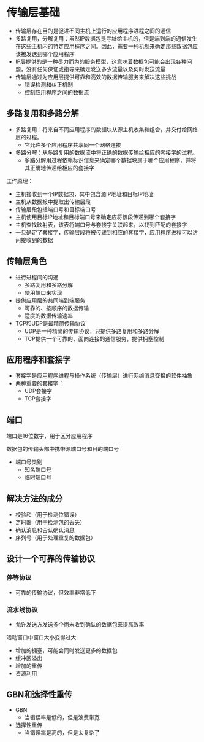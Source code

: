 # 传输层基础

+ 传输层存在目的是促进不同主机上运行的应用程序进程之间的通信
+ 多路复用，分解复用：虽然IP数据包是寻址给主机的，但是端到端的通信发生在这些主机内的特定应用程序之间。因此，需要一种机制来确定那些数据包应该被发送到哪个应用程序
+ IP层提供的是一种尽力而为的服务模型，这意味着数据包可能会出现各种问题，没有任何保证或指导来确定发送多少流量以及何时发送流量
+ 传输层通过为应用层提供可靠和高效的数据传输服务来解决这些挑战
  + 错误检测和纠正机制
  + 控制应用程序之间的数据流



## 多路复用和多路分解

+ 多路复用：将来自不同应用程序的数据块从源主机收集和组合，并交付给网络层的过程。
  + 它允许多个应用程序共享同一个网络连接
+ 多路分解：从多路复用的数据流中将正确的数据传输给相应的套接字的过程。
  + 多路分解用过程依赖标识信息来确定哪个数据块属于哪个应用程序，并将其正确地传递给相应的套接字



工作原理：

+ 主机接收到一个IP数据包，其中包含源IP地址和目标IP地址
+ 主机从数据报中提取出传输层段
+ 传输层段包括端口号和目标端口号
+ 主机使用目标IP地址和目标端口号来确定应将该段传递到哪个套接字
+ 主机查找映射表，该表将端口号与套接字关联起来，以找到匹配的套接字
+ 一旦确定了套接字，传输层段将被传递到相应的套接字，应用程序进程可以访问接收到的数据







## 传输层角色

+ 进行进程间的沟通
  + 多路复用和多路分解
  + 使用端口来实现
+ 提供应用层的共同端到端服务
  + 可靠的、按顺序的数据传输
  + 适度的数据传输速率
+ TCP和UDP是最精简传输协议
  + UDP是一种精简的传输协议，只提供多路复用和多路分解
  + TCP提供一个可靠的、面向连接的通信服务，提供拥塞控制



## 应用程序和套接字

+ 套接字是应用程序进程与操作系统（传输层）进行网络消息交换的软件抽象
+ 两种重要的套接字：
  + UDP套接字
  + TCP套接字



## 端口

端口是16位数字，用于区分应用程序

数据包的传输头部中携带源端口号和目的端口号

+ 端口号类别
  + 知名端口号
  + 临时端口号



## 解决方法的成分

+ 校验和（用于检测位错误）
+ 定时器（用于检测包的丢失）
+ 确认消息和否认确认消息
+ 序列号（用于处理重复的数据包）





## 设计一个可靠的传输协议

### 停等协议

+ 可靠的传输协议，但效率非常低下



### 流水线协议

+  允许发送方发送多个尚未收到确认的数据包来提高效率



活动窗口中窗口大小变得过大

+ 增加的拥塞，可能会同时发送更多的数据包
+ 缓冲区溢出
+ 增加的重传
+ 资源利用



## GBN和选择性重传

+ GBN
  + 当错误率是低的，但是浪费带宽
+ 选择性重传
  + 当错误率是高的，但是太复杂了

































































































































